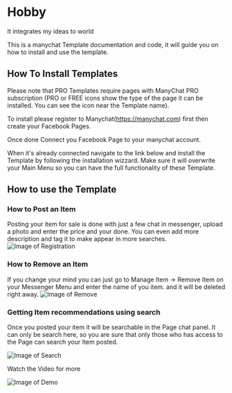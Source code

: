 # Hobby
It integrates my ideas to world

This is a manychat Template documentation and code, it will guide you on how to install and use the template.


## How To Install Templates

Please note that PRO Templates require pages with ManyChat PRO subscription (PRO or FREE icons show the type of the page it can be installed. You can see the icon near the Template name).

To install please register to Manychat(https://manychat.com) first then create your Facebook Pages. 

Once done Connect you Facebook Page to your manychat account.

When it's already connected navigate to the link below and install the Template by following the installation wizzard.
Make sure it will overwrite your Main Menu so you can have the full functionality of these Template.


## How to use the Template

### How to Post an Item

Posting your item for sale is done with just a few chat in messenger, upload a photo and enter the price and your done.
You can even add more description and tag it to make appear in more searches.
![Image of Registration](https://codechito.github.io/hobby/assets/img1.png)

### How to Remove an Item

If you change your mind you can just go to Manage Item -> Remove Item on your Messenger Menu and enter the name of you item. and it will be deleted right away.
![Image of Remove](https://codechito.github.io/hobby/assets/img7.png)

### Getting Item recommendations using search

Once you posted your item it will be searchable in the Page chat panel. It can only be search here, so you are sure that only those who has access to the Page can search your Item posted.

![Image of Search](https://codechito.github.io/hobby/assets/img3.png)

Watch the Video for more

![Image of Demo](https://youtu.be/jclHM8oTgzE)

